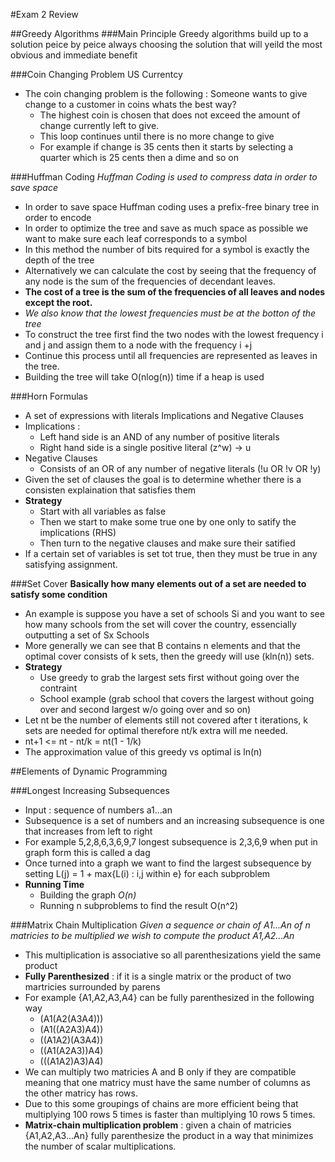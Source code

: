 #Exam 2 Review

##Greedy Algorithms
###Main Principle
Greedy algorithms build up to a solution peice by peice always choosing the solution that will yeild the most obvious and immediate benefit

###Coin Changing Problem US Currentcy
- The coin changing problem is the following : Someone wants to give change to a customer in coins whats the best way?
  - The highest coin is chosen that does not exceed the amount of change currently left to give.
  - This loop continues until there is no more change to give
  - For example if change is 35 cents then it starts by selecting a quarter which is 25 cents then a dime and so on

###Huffman Coding
<i>Huffman Coding is used to compress data in order to save space</i>
- In order to save space Huffman coding uses a prefix-free binary tree in order to encode
- In order to optimize the tree and save as much space as possible we want to make sure each leaf corresponds to a symbol
- In this method the number of bits required for a symbol is exactly the depth of the tree
- Alternatively we can calculate the cost by seeing that the frequency of any node is the sum of the frequencies of decendant leaves.
- <b>The cost of a tree is the sum of the frequencies of all leaves and nodes except the root.</b>
- <i>We also know that the lowest frequencies must be at the botton of the tree</i>
- To construct the tree first find the two nodes with the lowest frequency i and j and assign them to a node with the frequency i +j
- Continue this process until all frequencies are represented as leaves in the tree.
- Building the tree will take O(nlog(n)) time if a heap is used

###Horn Formulas
- A set of expressions with literals Implications and Negative Clauses
- Implications :
    - Left hand side is an AND of any number of positive literals
    - Right hand side is a single positive literal  (z^w) -> u
- Negative Clauses
  - Consists of an OR of any number of negative literals   (!u OR !v OR !y)
- Given the set of clauses the goal is to determine whether there is a consisten explaination that satisfies them
- <b>Strategy</b>
    - Start with all variables as false
    - Then we start to make some true one by one only to satify the implications (RHS)
    - Then turn to the negative clauses and make sure their satified
- If a certain set of variables is set tot true, then they must be true in any satisfying assignment.

###Set Cover
<b>Basically how many elements out of a set are needed to satisfy some condition</b>
- An example is suppose you have a set of schools Si and you want to see how many schools from the set will cover the country, essencially outputting a set of Sx Schools
- More generally we can see that B contains n elements and that the optimal cover consists of k sets, then the greedy will use (kln(n)) sets.
- <b>Strategy</b>
    - Use greedy to grab the largest sets first without going over the contraint
    - School example (grab school that covers the largest without going over and second largest w/o going over and so on)
- Let nt be the number of elements still not covered after t iterations, k sets are needed for optimal therefore nt/k extra will me needed.
- nt+1 <= nt - nt/k = nt(1 - 1/k)
- The approximation value of this greedy vs optimal is ln(n)

##Elements of Dynamic Programming

###Longest Increasing Subsequences
- Input : sequence of numbers a1...an
- Subsequence is a set of numbers and an increasing subsequence is one that increases from left to right
- For example 5,2,8,6,3,6,9,7 longest subsequence is 2,3,6,9 when put in graph form this is called a dag
- Once turned into a graph we want to find the largest subsequence by setting L(j) = 1 + max{L(i) : i,j within e} for each subproblem
- <b>Running Time</b>
    - Building the graph <i>O(n)</i>
    - Running n subproblems to find the result O(n^2)

###Matrix Chain Multiplication
<i>Given a sequence or chain of A1...An of n matricies to be multiplied we wish to compute the product A1,A2...An</i>
- This multiplication is associative so all parenthesizations yield the same product
- <b>Fully Parenthesized</b> : if it is a single matrix or the product of two martricies surrounded by parens
- For example {A1,A2,A3,A4} can be fully parenthesized in the following way
    - (A1(A2(A3A4)))
    - (A1((A2A3)A4))
    - ((A1A2)(A3A4))
    - ((A1(A2A3))A4)
    - (((A1A2)A3)A4)
- We can multiply two matricies A and B only if they are compatible meaning that one matricy must have the same number of columns as the other matricy has rows.
- Due to this some groupings of chains are more efficient being that multiplying 100 rows 5 times is faster than multiplying 10 rows 5 times.
- <b>Matrix-chain multiplication problem</b> : given a chain of matricies {A1,A2,A3...An} fully parenthesize the product in a way that minimizes the number of scalar multiplications.
